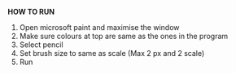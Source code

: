 ______HOW TO RUN______
1. Open microsoft paint and maximise the window
2. Make sure colours at top are same as the ones in the program
3. Select pencil 
4. Set brush size to same as scale (Max 2 px and 2 scale)
5. Run
